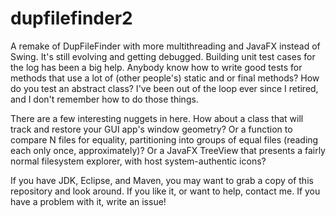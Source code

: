 # dupfilefinder2
A remake of DupFileFinder with more multithreading and JavaFX instead of Swing.
It's still evolving and getting debugged. Building unit test cases for the log has been a big help. Anybody know how to write good tests for methods that use a lot of (other people's) static and or final methods? How do you test an abstract class? I've been out of the loop ever since I retired, and I don't remember how to do those things.

There are a few interesting nuggets in here. How about a class that will track and restore your GUI app's window geometry? Or a function to compare N files for equality, partitioning into groups of equal files (reading each only once, approximately)? Or a JavaFX TreeView that presents a fairly normal filesystem explorer, with host system-authentic icons?

If you have JDK, Eclipse, and Maven, you may want to grab a copy of this repository and look around. If you like it, or want to help, contact me. If you have a problem with it, write an issue!
